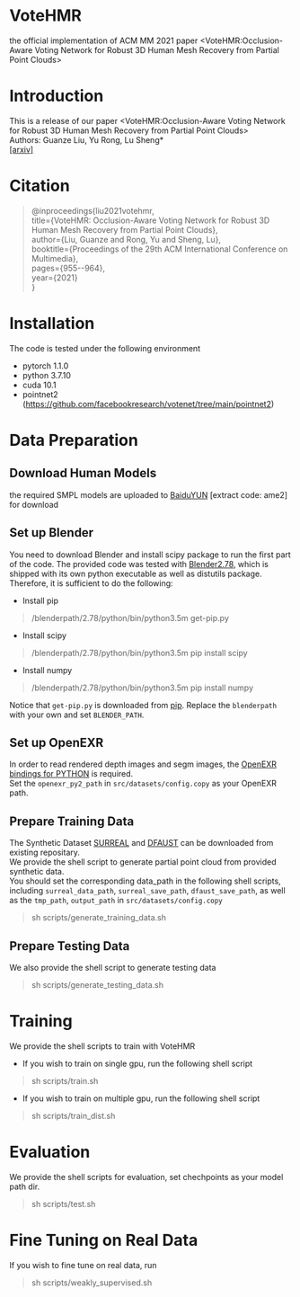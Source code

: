 # VoteHMR
the official implementation of ACM MM 2021 paper <VoteHMR:Occlusion-Aware Voting Network for Robust 3D Human Mesh Recovery from Partial Point Clouds>
# Introduction
This is a release of our paper <VoteHMR:Occlusion-Aware Voting Network for Robust 3D Human Mesh Recovery from Partial Point Clouds>  
Authors: Guanze Liu, Yu Rong, Lu Sheng*  
[[arxiv]](https://arxiv.org/abs/2110.08729)
# Citation
> @inproceedings{liu2021votehmr,  
  title={VoteHMR: Occlusion-Aware Voting Network for Robust 3D Human Mesh Recovery from Partial Point Clouds},  
  author={Liu, Guanze and Rong, Yu and Sheng, Lu},  
  booktitle={Proceedings of the 29th ACM International Conference on Multimedia},  
  pages={955--964},  
  year={2021}  
}
# Installation
The code is tested under the following environment
* pytorch 1.1.0
* python 3.7.10
* cuda 10.1
* pointnet2 (https://github.com/facebookresearch/votenet/tree/main/pointnet2)
# Data Preparation
## Download Human Models
the required SMPL models are uploaded to [BaiduYUN](https://pan.baidu.com/s/19D4WGM1-bhRR-06iAO5l_A) [extract code: ame2] for download  
## Set up Blender

You need to download Blender and install scipy package to run the first part of the code. The provided code was tested with [Blender2.78](http://download.blender.org/release/Blender2.78/blender-2.78a-linux-glibc211-x86_64.tar.bz2), which is shipped with its own python executable as well as distutils package. Therefore, it is sufficient to do the following:
* Install pip
> /blenderpath/2.78/python/bin/python3.5m get-pip.py
* Install scipy
> /blenderpath/2.78/python/bin/python3.5m pip install scipy
* Install numpy
> /blenderpath/2.78/python/bin/python3.5m pip install numpy  

Notice that `get-pip.py` is downloaded from [pip](https://pip.pypa.io/en/stable/installing/). Replace the `blenderpath` with your own and set `BLENDER_PATH`.

## Set up OpenEXR

In order to read rendered depth images and segm images, the [OpenEXR bindings for PYTHON](http://www.excamera.com/sphinx/articles-openexr.html) is required.  
Set the `openexr_py2_path` in `src/datasets/config.copy` as your OpenEXR path.

## Prepare Training Data
The Synthetic Dataset [SURREAL](https://github.com/gulvarol/surreal) and [DFAUST](https://dfaust.is.tue.mpg.de/) can be downloaded from existing repositary.  
We provide the shell script to generate partial point cloud from provided synthetic data.  
You should set the corresponding data_path in the following shell scripts, including `surreal_data_path`, `surreal_save_path`, `dfaust_save_path`, as well as the `tmp_path`, `output_path` in `src/datasets/config.copy`
> sh scripts/generate_training_data.sh
## Prepare Testing Data
We also provide the shell script to generate testing data
> sh scripts/generate_testing_data.sh
# Training
We provide the shell scripts to train with VoteHMR  
* If you wish to train on single gpu, run the following shell script 
> sh scripts/train.sh
* If you wish to train on multiple gpu, run the following shell script
> sh scripts/train_dist.sh
# Evaluation
We provide the shell scripts for evaluation, set chechpoints as your model path dir.
> sh scripts/test.sh
# Fine Tuning on Real Data
If you wish to fine tune on real data, run  
> sh scripts/weakly_supervised.sh
